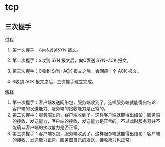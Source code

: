 # tcp

## 三次握手

过程

1. 第一次握手：C向S发送SYN 报文。

2. 第二次握手：S收到 SYN 报文后，向C发送 SYN+ACK 报文。

3. 第三次握手：C收到 SYN+ACK 报文之后，会回应一个 ACK 报文。

4. S收到 ACK 报文之后，三次握手建立完成。

解释

1. 第一次握手：客户端发送网络包，服务端收到了。这样服务端就能得出结论：客户端的发送能力、服务端的接收能力是正常的。
2. 第二次握手：服务端发包，客户端收到了。这样客户端就能得出结论：服务端的接收、发送能力，客户端的接收、发送能力是正常的。不过此时服务器并不能确认客户端的接收能力是否正常。
3. 第三次握手：客户端发包，服务端收到了。这样服务端就能得出结论：客户端的接收、发送能力正常，服务器自己的发送、接收能力也正常。